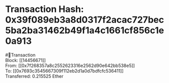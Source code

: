 
Transaction Hash: 0x39f089eb3a8d0317f2acac727bec5ba2ba31462b49f1a4c1661cf856c1e0a913
====================================================================================
  
#💸Transaction  
Block: [[14456671]]  
From: [[0x7f268357a8c2552623316e2562d90e642bb538e5]]  
To: [[0x7693c3545667309f112eb2d1a0d7bdfcfc536411]]  
Transferred: 0.215525 Ether